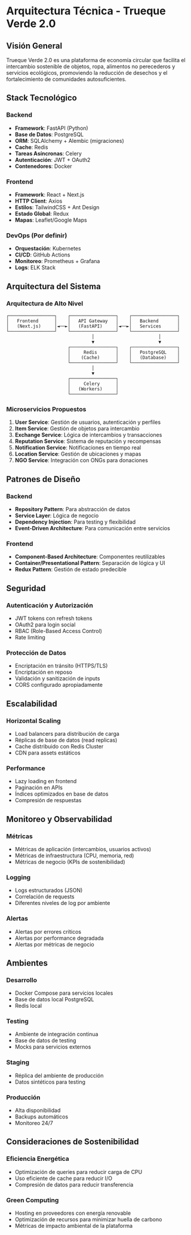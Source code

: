 # Arquitectura Técnica - Trueque Verde 2.0

## Visión General

Trueque Verde 2.0 es una plataforma de economía circular que facilita el intercambio sostenible de objetos, ropa, alimentos no perecederos y servicios ecológicos, promoviendo la reducción de desechos y el fortalecimiento de comunidades autosuficientes.

## Stack Tecnológico

### Backend
- **Framework**: FastAPI (Python)
- **Base de Datos**: PostgreSQL
- **ORM**: SQLAlchemy + Alembic (migraciones)
- **Cache**: Redis
- **Tareas Asíncronas**: Celery
- **Autenticación**: JWT + OAuth2
- **Contenedores**: Docker

### Frontend
- **Framework**: React + Next.js
- **HTTP Client**: Axios
- **Estilos**: TailwindCSS + Ant Design
- **Estado Global**: Redux
- **Mapas**: Leaflet/Google Maps

### DevOps (Por definir)
- **Orquestación**: Kubernetes
- **CI/CD**: GitHub Actions
- **Monitoreo**: Prometheus + Grafana
- **Logs**: ELK Stack

## Arquitectura del Sistema

### Arquitectura de Alto Nivel

```
┌─────────────────┐    ┌─────────────────┐    ┌─────────────────┐
│   Frontend      │    │   API Gateway   │    │   Backend       │
│   (Next.js)     │◄──►│   (FastAPI)     │◄──►│   Services      │
└─────────────────┘    └─────────────────┘    └─────────────────┘
                                │                        │
                                ▼                        ▼
                       ┌─────────────────┐    ┌─────────────────┐
                       │     Redis       │    │   PostgreSQL    │
                       │    (Cache)      │    │   (Database)    │
                       └─────────────────┘    └─────────────────┘
                                │
                                ▼
                       ┌─────────────────┐
                       │     Celery      │
                       │   (Workers)     │
                       └─────────────────┘
```

### Microservicios Propuestos

1. **User Service**: Gestión de usuarios, autenticación y perfiles
2. **Item Service**: Gestión de objetos para intercambio
3. **Exchange Service**: Lógica de intercambios y transacciones
4. **Reputation Service**: Sistema de reputación y recompensas
5. **Notification Service**: Notificaciones en tiempo real
6. **Location Service**: Gestión de ubicaciones y mapas
7. **NGO Service**: Integración con ONGs para donaciones

## Patrones de Diseño

### Backend
- **Repository Pattern**: Para abstracción de datos
- **Service Layer**: Lógica de negocio
- **Dependency Injection**: Para testing y flexibilidad
- **Event-Driven Architecture**: Para comunicación entre servicios

### Frontend
- **Component-Based Architecture**: Componentes reutilizables
- **Container/Presentational Pattern**: Separación de lógica y UI
- **Redux Pattern**: Gestión de estado predecible

## Seguridad

### Autenticación y Autorización
- JWT tokens con refresh tokens
- OAuth2 para login social
- RBAC (Role-Based Access Control)
- Rate limiting

### Protección de Datos
- Encriptación en tránsito (HTTPS/TLS)
- Encriptación en reposo
- Validación y sanitización de inputs
- CORS configurado apropiadamente

## Escalabilidad

### Horizontal Scaling
- Load balancers para distribución de carga
- Réplicas de base de datos (read replicas)
- Cache distribuido con Redis Cluster
- CDN para assets estáticos

### Performance
- Lazy loading en frontend
- Paginación en APIs
- Índices optimizados en base de datos
- Compresión de respuestas

## Monitoreo y Observabilidad

### Métricas
- Métricas de aplicación (intercambios, usuarios activos)
- Métricas de infraestructura (CPU, memoria, red)
- Métricas de negocio (KPIs de sostenibilidad)

### Logging
- Logs estructurados (JSON)
- Correlación de requests
- Diferentes niveles de log por ambiente

### Alertas
- Alertas por errores críticos
- Alertas por performance degradada
- Alertas por métricas de negocio

## Ambientes

### Desarrollo
- Docker Compose para servicios locales
- Base de datos local PostgreSQL
- Redis local

### Testing
- Ambiente de integración continua
- Base de datos de testing
- Mocks para servicios externos

### Staging
- Réplica del ambiente de producción
- Datos sintéticos para testing

### Producción
- Alta disponibilidad
- Backups automáticos
- Monitoreo 24/7

## Consideraciones de Sostenibilidad

### Eficiencia Energética
- Optimización de queries para reducir carga de CPU
- Uso eficiente de cache para reducir I/O
- Compresión de datos para reducir transferencia

### Green Computing
- Hosting en proveedores con energía renovable
- Optimización de recursos para minimizar huella de carbono
- Métricas de impacto ambiental de la plataforma